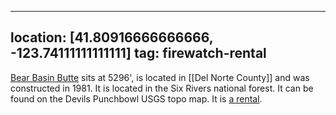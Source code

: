 
---
location: [41.80916666666666, -123.74111111111111]
tag: firewatch-rental
---

[Bear Basin Butte](http://www.peakbagging.com/CALookoutPhotos/BearBasin.html) sits at 5296', is located in [[Del Norte County]] and was constructed in 1981. It is located in the Six Rivers national forest. It can be found on the Devils Punchbowl USGS topo map. It is [a rental](http://www.recreation.gov/camping/Bear_Basin_Lookout_And_Cabin/r/campgroundDetails.do?contractCode=NRSO&parkId=75116&topTabIndex=Search).
